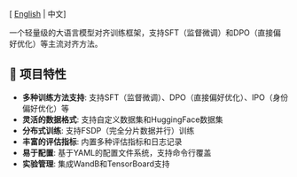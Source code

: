 
\[ [English](README.md) | 中文\]

一个轻量级的大语言模型对齐训练框架，支持SFT（监督微调）和DPO（直接偏好优化）等主流对齐方法。

## 🚀 项目特性

- **多种训练方法支持**: 支持SFT（监督微调）、DPO（直接偏好优化）、IPO（身份偏好优化）等
- **灵活的数据格式**: 支持自定义数据集和HuggingFace数据集
- **分布式训练**: 支持FSDP（完全分片数据并行）训练
- **丰富的评估指标**: 内置多种评估指标和日志记录
- **易于配置**: 基于YAML的配置文件系统，支持命令行覆盖
- **实验管理**: 集成WandB和TensorBoard支持
